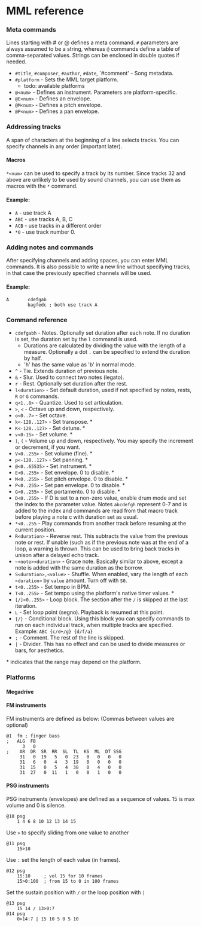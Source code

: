 MML reference
=============

### Meta commands
Lines starting with # or @ defines a meta command. `#` parameters are always
assumed to be a string, whereas `@` commands define a table of comma-separated
values. Strings can be enclosed in double quotes if needed.

-	`#title`, `#composer`, `#author`, `#date`, `#comment' - Song metadata.
-	`#platform` - Sets the MML target platform.
	- todo: available platforms
-	`@<num>` - Defines an instrument. Parameters are platform-specific.
-	`@E<num>` - Defines an envelope.
-	`@M<num>` - Defines a pitch envelope.
-	`@P<num>` - Defines a pan envelope.

### Addressing tracks
A span of characters at the beginning of a line selects tracks. You can
specify channels in any order (important later).

#### Macros
`*<num>` can be used to specify a track by its number. Since tracks 32 and
above are unlikely to be used by sound channels, you can use them as macros
with the `*` command.

#### Example:
-	`A` - use track A
-	`ABC` - use tracks A, B, C
-	`ACB` - use tracks in a different order
-	`*0` - use track number 0.

### Adding notes and commands
After specifying channels and adding spaces, you can enter MML commands. It is
also possible to write a new line without specifying tracks, in that case
the previously specified channels will be used.

#### Example:
	A       cdefgab
			bagfedc ; both use track A

### Command reference
-	`cdefgabh` - Notes. Optionally set duration after each note. If no
	duration is set, the duration set by the `l` command is used.
	- Durations are calculated by dividing the value with the length of a
	measure. Optionally a dot `.` can be specified to extend the duration by
	half.
	- 'h' has the same value as 'b' in normal mode.
-	`^` - Tie. Extends duration of previous note.
-	`&` - Slur. Used to connect two notes (legato).
-	`r` - Rest. Optionally set duration after the rest.
-	`l<duration>` - Set default duration, used if not specified by notes,
	rests, `R` or `G` commands.
-	`q<1..8>` - Quantize. Used to set articulation.
-	`>`, `<` - Octave up and down, respectively.
-	`o<0..7>` - Set octave.
-	`k<-128..127>` - Set transpose. &ast;
-	`K<-128..127>` - Set detune. &ast;
-	`v<0-15>` - Set volume. &ast;
-	`)`, `(` - Volume up and down, respectively. You may specify the increment
	or decrement, if you want.
-	`V<0..255>` - Set volume (fine). &ast;
-	`p<-128..127>` - Set panning. &ast;
-	`@<0..65535>` - Set instrument. &ast;
-	`E<0..255>` - Set envelope. 0 to disable. &ast;
-	`M<0..255>` - Set pitch envelope. 0 to disable. &ast;
-	`P<0..255>` - Set pan envelope. 0 to disable. &ast;
-	`G<0..255>` - Set portamento. 0 to disable. &ast;
-	`D<0..255>` - If D is set to a non-zero value, enable drum mode and set the
	index to the parameter value. Notes `abcdefgh` represent 0-7 and is added
	to the index and commands are read from that macro track before playing a
	note c with duration set as usual.
-	`*<0..255` - Play commands from another track before resuming at the
	current position.
-	`R<duration>` - Reverse rest. This subtracts the value from the previous note
	or rest. If unable (such as if the previous note was at the end of a loop,
	a warning is thrown. This can be used to bring back tracks in unison after
	a delayed echo track.
-	`~<note><duration>` - Grace note. Basically similar to above, except a
	note is added with the same duration as the borrow.
-	`S<duration>,<value>` - Shuffle. When enabled, vary the length of each
	`<duration>` by `value` amount. Turn off with `S0`.
-	`t<0..255>` - Set tempo in BPM.
-	`T<0..255>` - Set tempo using the platform's native timer values. &ast;
-	`[/]<0..255>` - Loop block. The section after the `/` is skipped at the
	last iteration.
-	`L` - Set loop point (segno). Playback is resumed at this point.
-	`{/}` - Conditional block. Using this block you can specify commands to
	run on each	individual track, when multiple tracks are specified. Example:
	`ABC {c/d+/g} {d/f/a}`
-	`;` - Comment. The rest of the line is skipped.
-	`|` - Divider. This has no effect and can be used to divide measures or
	bars, for aesthetics.

&ast; indicates that the range may depend on the platform.

### Platforms
#### Megadrive
#### FM instruments
FM instruments are defined as below: (Commas between values are optional)

	@1	fm ; finger bass
	;	ALG  FB
		  3   0
	;	 AR  DR  SR  RR  SL  TL  KS  ML  DT SSG
		 31   0  19   5   0  23   0   0   0   0
		 31   6   0   4   3  19   0   0   0   0
		 31  15   0   5   4  38   0   4   0   0
		 31  27   0  11   1   0   0   1   0   0

#### PSG instruments
PSG instruments (envelopes) are defined as a sequence of values. 15 is max
volume and 0 is silence.

	@10	psg
		1 4 6 8 10 12 13 14 15

Use `>` to specify sliding from one value to another

	@11	psg
		15>10

Use `:` set the length of each value (in frames).

	@12	psg
		15:10     ; vol 15 for 10 frames
		15>0:100  ; from 15 to 0 in 100 frames

Set the sustain position with `/` or the loop position with `|`

	@13 psg
		15 14 / 13>0:7
	@14 psg
		0>14:7 | 15 10 5 0 5 10

